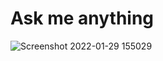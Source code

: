 # Ask me anything
![Screenshot 2022-01-29 155029](https://user-images.githubusercontent.com/72147432/151659177-b25f8a62-32ea-4ffe-86c7-73bb509e2d62.jpg)
